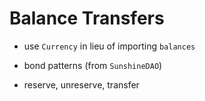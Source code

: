 # Balance Transfers

* use `Currency` in lieu of importing `balances`

* bond patterns (from `SunshineDAO`)
* reserve, unreserve, transfer